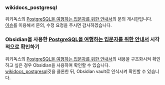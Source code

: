 ### wikidocs_postgresql
위키독스의 [PostgreSQL을 여행하는 입문자를 위한 안내서](https://wikidocs.net/book/8814)의 문의 게시판입니다.  
[이슈](https://github.com/Rayjun0525/wikidocs_postgresql/issues)를 이용해서 문의, 수정 요청을 주시면 감사하겠습니다.

### Obsidian을 사용한 [PostgreSQL을 여행하는 입문자를 위한 안내서](https://wikidocs.net/book/8814) 시각적으로 확인하기
위키독스의 [PostgreSQL을 여행하는 입문자를 위한 안내서](https://wikidocs.net/book/8814)의 내용을 구조화시켜 확인하고 싶은 경우 Obsidian을 사용하여 확인할 수 있습니다.  
[wikidocs_postgresql](https://github.com/Rayjun0525/wikidocs_postgresql)깃을 클론한 뒤, Obsidian vault로 인식시켜 확인할 수 있습니다.  
